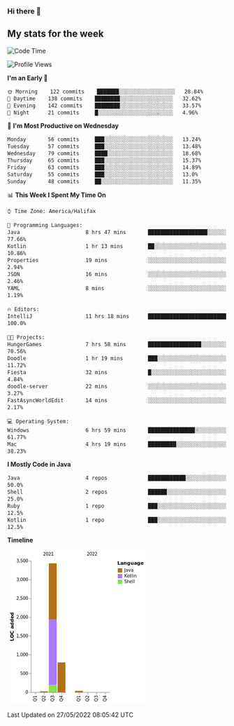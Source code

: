 ### Hi there 👋

## My stats for the week
<!--START_SECTION:waka-->
![Code Time](http://img.shields.io/badge/Code%20Time-225%20hrs%2029%20mins-blue)

![Profile Views](http://img.shields.io/badge/Profile%20Views-0-blue)

**I'm an Early 🐤** 

```text
🌞 Morning    122 commits    ███████░░░░░░░░░░░░░░░░░░   28.84% 
🌆 Daytime    138 commits    ████████░░░░░░░░░░░░░░░░░   32.62% 
🌃 Evening    142 commits    ████████░░░░░░░░░░░░░░░░░   33.57% 
🌙 Night      21 commits     █░░░░░░░░░░░░░░░░░░░░░░░░   4.96%

```
📅 **I'm Most Productive on Wednesday** 

```text
Monday       56 commits     ███░░░░░░░░░░░░░░░░░░░░░░   13.24% 
Tuesday      57 commits     ███░░░░░░░░░░░░░░░░░░░░░░   13.48% 
Wednesday    79 commits     ████░░░░░░░░░░░░░░░░░░░░░   18.68% 
Thursday     65 commits     ███░░░░░░░░░░░░░░░░░░░░░░   15.37% 
Friday       63 commits     ███░░░░░░░░░░░░░░░░░░░░░░   14.89% 
Saturday     55 commits     ███░░░░░░░░░░░░░░░░░░░░░░   13.0% 
Sunday       48 commits     ██░░░░░░░░░░░░░░░░░░░░░░░   11.35%

```


📊 **This Week I Spent My Time On** 

```text
⌚︎ Time Zone: America/Halifax

💬 Programming Languages: 
Java                     8 hrs 47 mins       ███████████████████░░░░░░   77.66% 
Kotlin                   1 hr 13 mins        ██░░░░░░░░░░░░░░░░░░░░░░░   10.86% 
Properties               19 mins             ░░░░░░░░░░░░░░░░░░░░░░░░░   2.94% 
JSON                     16 mins             ░░░░░░░░░░░░░░░░░░░░░░░░░   2.46% 
YAML                     8 mins              ░░░░░░░░░░░░░░░░░░░░░░░░░   1.19%

🔥 Editors: 
IntelliJ                 11 hrs 18 mins      █████████████████████████   100.0%

🐱‍💻 Projects: 
HungerGames              7 hrs 58 mins       █████████████████░░░░░░░░   70.56% 
Doodle                   1 hr 19 mins        ███░░░░░░░░░░░░░░░░░░░░░░   11.72% 
Fiesta                   32 mins             █░░░░░░░░░░░░░░░░░░░░░░░░   4.84% 
doodle-server            22 mins             ░░░░░░░░░░░░░░░░░░░░░░░░░   3.27% 
FastAsyncWorldEdit       14 mins             ░░░░░░░░░░░░░░░░░░░░░░░░░   2.17%

💻 Operating System: 
Windows                  6 hrs 59 mins       ███████████████░░░░░░░░░░   61.77% 
Mac                      4 hrs 19 mins       █████████░░░░░░░░░░░░░░░░   38.23%

```

**I Mostly Code in Java** 

```text
Java                     4 repos             ████████████░░░░░░░░░░░░░   50.0% 
Shell                    2 repos             ██████░░░░░░░░░░░░░░░░░░░   25.0% 
Ruby                     1 repo              ███░░░░░░░░░░░░░░░░░░░░░░   12.5% 
Kotlin                   1 repo              ███░░░░░░░░░░░░░░░░░░░░░░   12.5%

```


**Timeline**

![Chart not found](https://raw.githubusercontent.com/lyndseyy/lyndseyy/main/charts/bar_graph.png) 


 Last Updated on 27/05/2022 08:05:42 UTC
<!--END_SECTION:waka-->